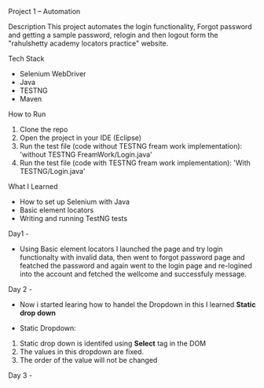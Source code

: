 Project 1 – Automation

Description
This project automates the login functionality, Forgot password and getting a sample password, relogin and then logout form the "rahulshetty academy locators practice" website.

Tech Stack
- Selenium WebDriver
- Java
- TESTNG 
- Maven

How to Run
1. Clone the repo
2. Open the project in your IDE (Eclipse)
3. Run the test file (code without TESTNG fream work implementation): 'without TESTNG FreamWork/Login.java'
4. Run the test file (code with TESTNG fream work implementation): 'With TESTNG/Login.java'

What I Learned
- How to set up Selenium with Java
- Basic element locators
- Writing and running TestNG tests

Day1 - 
- Using Basic element locators I launched the page and try login functionalty with invalid data, then went to forgot password page and featched the password and again went to the login page and re-logined into the  account and fetched the wellcome and successfuly message.

Day 2 - 
- Now i started learing how to handel the Dropdown in this I learned **Static drop down**

- Static Dropdown:

1. Static drop down is identifed using **Select** tag in the DOM
2. The values in this dropdown are fixed.
3. The order of the value will not be changed 

Day 3 - 

